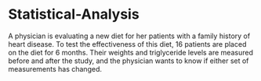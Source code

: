 # Statistical-Analysis
A physician is evaluating a new diet for her patients with a family history of
heart disease. To test the effectiveness of this diet, 16 patients are placed on the
diet for 6 months. Their weights and triglyceride levels are measured before
and after the study, and the physician wants to know if either set of
measurements has changed.
